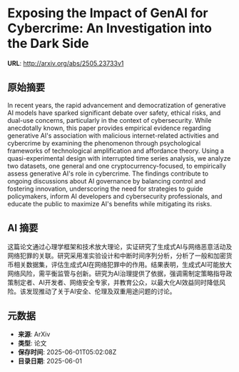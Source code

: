 # Exposing the Impact of GenAI for Cybercrime: An Investigation into the Dark Side

**URL**: http://arxiv.org/abs/2505.23733v1

## 原始摘要

In recent years, the rapid advancement and democratization of generative AI
models have sparked significant debate over safety, ethical risks, and dual-use
concerns, particularly in the context of cybersecurity. While anecdotally
known, this paper provides empirical evidence regarding generative AI's
association with malicious internet-related activities and cybercrime by
examining the phenomenon through psychological frameworks of technological
amplification and affordance theory. Using a quasi-experimental design with
interrupted time series analysis, we analyze two datasets, one general and one
cryptocurrency-focused, to empirically assess generative AI's role in
cybercrime. The findings contribute to ongoing discussions about AI governance
by balancing control and fostering innovation, underscoring the need for
strategies to guide policymakers, inform AI developers and cybersecurity
professionals, and educate the public to maximize AI's benefits while
mitigating its risks.


## AI 摘要

这篇论文通过心理学框架和技术放大理论，实证研究了生成式AI与网络恶意活动及网络犯罪的关联。研究采用准实验设计和中断时间序列分析，分析了一般和加密货币相关数据集，评估生成式AI在网络犯罪中的作用。结果表明，生成式AI可能放大网络风险，需平衡监管与创新。研究为AI治理提供了依据，强调需制定策略指导政策制定者、AI开发者、网络安全专家，并教育公众，以最大化AI效益同时降低风险。该发现推动了关于AI安全、伦理及双重用途问题的讨论。

## 元数据

- **来源**: ArXiv
- **类型**: 论文
- **保存时间**: 2025-06-01T05:02:08Z
- **目录日期**: 2025-06-01
